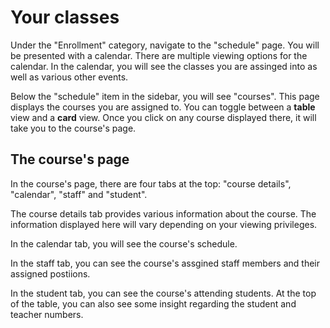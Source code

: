 ---
---

# Your classes

Under the "Enrollment" category, navigate to the "schedule" page. You will be presented with a calendar. There are multiple viewing options for the calendar. In the calendar, you will see the classes you are assinged into as well as various other events.

Below the "schedule" item in the sidebar, you will see "courses". This page displays the courses you are assigned to. You can toggle between a **table** view and a **card** view. Once you click on any course displayed there, it will take you to the course's page. 

## The course's page

In the course's page, there are four tabs at the top: "course details", "calendar", "staff" and "student".

The course details tab provides various information about the course. The information displayed here will vary depending on your viewing privileges. 

In the calendar tab, you will see the course's schedule.

In the staff tab, you can see the course's assgined staff members and their assigned postiions.

In the student tab, you can see the course's attending students. At the top of the table, you can also see some insight regarding the student and teacher numbers.